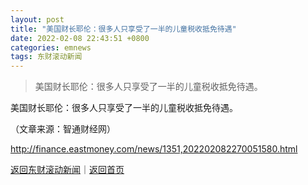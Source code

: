 ```yaml
---
layout: post
title: "美国财长耶伦：很多人只享受了一半的儿童税收抵免待遇"
date: 2022-02-08 22:43:51 +0800
categories: emnews
tags: 东财滚动新闻
---
```

> 美国财长耶伦：很多人只享受了一半的儿童税收抵免待遇。

<p>美国财长耶伦：很多人只享受了一半的儿童税收抵免待遇。</p><p class="em_media">（文章来源：智通财经网）</p>

<http://finance.eastmoney.com/news/1351,202202082270051580.html>

[返回东财滚动新闻](//finews.withounder.com/emnews/)｜[返回首页](//finews.withounder.com/)